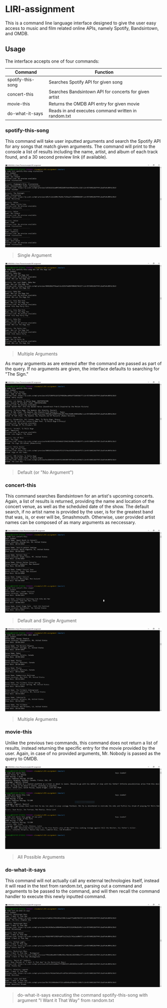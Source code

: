 # LIRI-assignment

This is a command line language interface designed to give the user easy access to music and film related online APIs, namely Spotify, Bandsintown, and OMDB.

## Usage

The interface accepts one of four commands:

Command | Function
------------ | -------------
 spotify-this-song | Searches Spotify API for given song
 concert-this | Searches Bandsintown API for concerts for given artist
 movie-this | Returns the OMDB API entry for given movie
 do-what-it-says | Reads in and executes command written in random.txt


### spotify-this-song

This command will take user inputted arguments and search the Spotify API for any songs that match given arguments. The command will print to the console a list of results including the name, artist, and album of each track found, and a 30 second preview link (if available).

![Single Argument](/screenshots/spotify-this-song_single_argument.PNG)
> Single Argument

![Multiple Arguments](/screenshots/spotify-this-song_multiple_arguments.PNG)
> Multiple Arguments

As many arguments as are entered after the command are passed as part of the query. If no arguments are given, the interface defaults to searching for "The Sign."

![Default](/screenshots/spotify-this-song_default.PNG)
> Default (or "No Argument")

### concert-this

This command searches Bandsintown for an artist's upcoming concerts. Again, a list of results is returned, providing the name and location of the concert venue, as well as the scheduled date of the show. The default search, if no artist name is provided by the user, is for the greatest band that was, is, or ever will be, Smashmouth. Otherwise, user provided artist names can be composed of as many arguments as neccessary.

![Default and Single Argument](/screenshots/concert-this.PNG)
> Default and Single Argument

![Multiple Arguments](/screenshots/concert-this_multiple_arguments.PNG)
> Multiple Arguments

### movie-this

Unlike the previous two commands, this command does not return a list of results, instead returning the specific entry for the movie provided by the user. Again, in case of no provided arguments, Mr. Nobody is passed as the query to OMDB.

![All Possible Arguments](/screenshots/movie-this.PNG)
> All Possible Arguments

### do-what-it-says

This command will not actually call any external technologies itself, instead it will read in the text from random.txt, parsing out a command and arguments to be passed to the command, and will then recall the command handler to execute this newly inputted command.

![spotify-this-song,"I Want it That Way"](/screenshots/do-what-it-says.PNG)
> do-what-it-says executing the command spotify-this-song with argument "I Want it That Way" from random.txt
